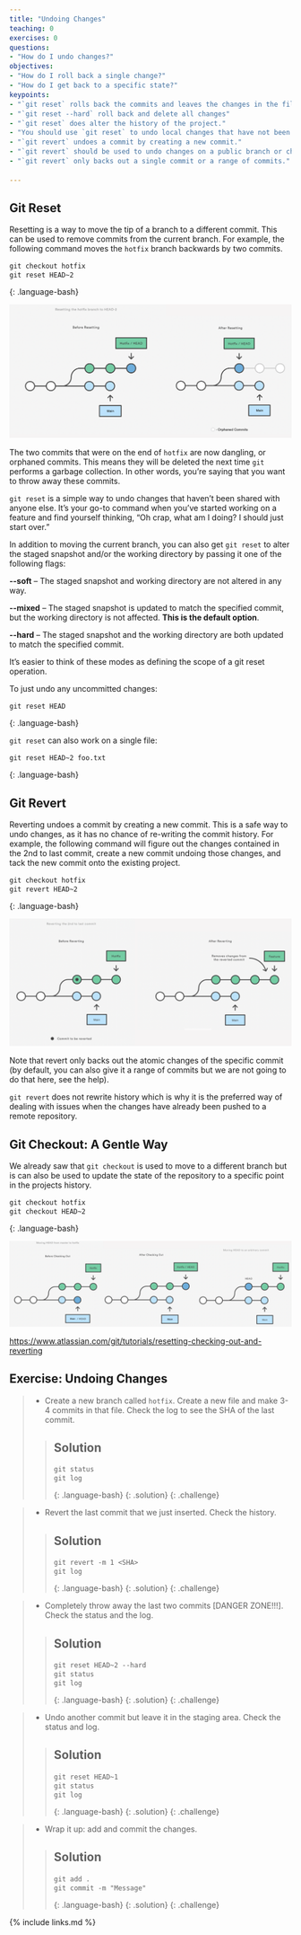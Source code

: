 ```yaml
---
title: "Undoing Changes"
teaching: 0
exercises: 0
questions:
- "How do I undo changes?"
objectives:
- "How do I roll back a single change?"
- "How do I get back to a specific state?"
keypoints:
- "`git reset` rolls back the commits and leaves the changes in the files"
- "`git reset --hard` roll back and delete all changes"
- "`git reset` does alter the history of the project."
- "You should use `git reset` to undo local changes that have not been pushed to a remote repository."
- "`git revert` undoes a commit by creating a new commit."
- "`git revert` should be used to undo changes on a public branch or changes that have already been pushed remotely."
- "`git revert` only backs out a single commit or a range of commits."

---
```


## Git Reset

Resetting is a way to move the tip of a branch to a different commit. This can be used to remove commits from the current branch. For example, the following command moves the `hotfix` branch backwards by two commits.

~~~
git checkout hotfix
git reset HEAD~2
~~~
{: .language-bash}

![GitFlow 1](../fig/07-reset.png)


The two commits that were on the end of `hotfix` are now dangling, or orphaned commits. This means they will be deleted the next time `git` performs a garbage collection. In other words, you’re saying that you want to throw away these commits.

`git reset` is a simple way to undo changes that haven’t been shared with anyone else. It’s your go-to command when you’ve started working on a feature and find yourself thinking, “Oh crap, what am I doing? I should just start over.”

In addition to moving the current branch, you can also get `git reset` to alter the staged snapshot and/or the working directory by passing it one of the following flags:

__--soft__ – The staged snapshot and working directory are not altered in any way.

__--mixed__ – The staged snapshot is updated to match the specified commit, but the working directory is not affected. __This is the default option__.

__--hard__ – The staged snapshot and the working directory are both updated to match the specified commit.

It’s easier to think of these modes as defining the scope of a git reset operation.

To just undo any uncommitted changes:

~~~
git reset HEAD
~~~
{: .language-bash}

`git reset` can also work on a single file:

~~~
git reset HEAD~2 foo.txt
~~~
{: .language-bash}


## Git Revert

Reverting undoes a commit by creating a new commit. This is a safe way to undo changes, as it has no chance of re-writing the commit history. For example, the following command will figure out the changes contained in the 2nd to last commit, create a new commit undoing those changes, and tack the new commit onto the existing project.

~~~
git checkout hotfix
git revert HEAD~2
~~~
{: .language-bash}

![GitFlow 1](../fig/08-revert.png)

Note that revert only backs out the atomic changes of the specific commit (by default, you can also give it a range of commits but we are not going to do that here, see the help).

`git revert` does not rewrite history which is why it is the preferred way of dealing with issues when the changes have already been pushed to a remote repository.

## Git Checkout: A Gentle Way

We already saw that `git checkout` is used to move to a different branch but is can also be used to update the state of the repository to a specific point in the projects history.

~~~
git checkout hotfix
git checkout HEAD~2
~~~
{: .language-bash}

![GitFlow 1](../fig/09-checkout.png)


https://www.atlassian.com/git/tutorials/resetting-checking-out-and-reverting

## Exercise: Undoing Changes

> - Create a new branch called `hotfix`. Create a new file and make 3-4 commits in that file. Check the log to see the SHA of the last commit.
> 
> > ## Solution
> > ~~~
> > git status
> > git log
> > ~~~
> > {: .language-bash}
> {: .solution}
{: .challenge}

> - Revert the last commit that we just inserted. Check the history.
> 
> > ## Solution
> > ~~~
> > git revert -m 1 <SHA>
> > git log
> > ~~~
> > {: .language-bash}
> {: .solution}
{: .challenge}

> - Completely throw away the last two commits [DANGER ZONE!!!]. Check the status and the log.
> 
> > ## Solution
> > ~~~
> > git reset HEAD~2 --hard
> > git status
> > git log
> > ~~~
> > {: .language-bash}
> {: .solution}
{: .challenge}

> - Undo another commit but leave it in the staging area. Check the status and log.
> 
> > ## Solution
> > ~~~
> > git reset HEAD~1
> > git status
> > git log
> > ~~~
> > {: .language-bash}
> {: .solution}
{: .challenge}

> - Wrap it up: add and commit the changes.
> 
> > ## Solution
> > ~~~
> > git add .
> > git commit -m "Message"
> > ~~~
> > {: .language-bash}
> {: .solution}
{: .challenge}

<!--- ![GitFlow 1](../fig/43-undo.png) --->

{% include links.md %}

